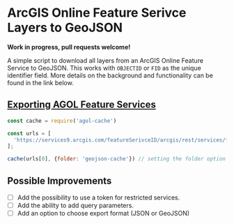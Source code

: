 # ArcGIS Online Feature Serivce Layers to GeoJSON

**Work in progress, pull requests welcome!**

A simple script to download all layers from an ArcGIS Online Feature Service to GeoJSON. This works with ``OBJECTID`` or ``FID`` as the unique identifier field. More details on the background and functionality can be found in the link below.

## [Exporting AGOL Feature Services](https://www.getbounds.com/blog/exporting-agol-feature-services/)


```JavaScript
const cache = require('agol-cache')

const urls = [
  'https://services9.arcgis.com/featureSerivceID/arcgis/rest/services/featureServiceName/FeatureServer/'
];

cache(urls[0], {folder: 'geojson-cache'}) // setting the folder option is optional, default is geojson-cache in the root folder
```

## Possible Improvements

- [ ] Add the possibility to use a token for restricted services.
- [ ] Add the ability to add query parameters.
- [ ] Add an option to choose export format (JSON or GeoJSON)
